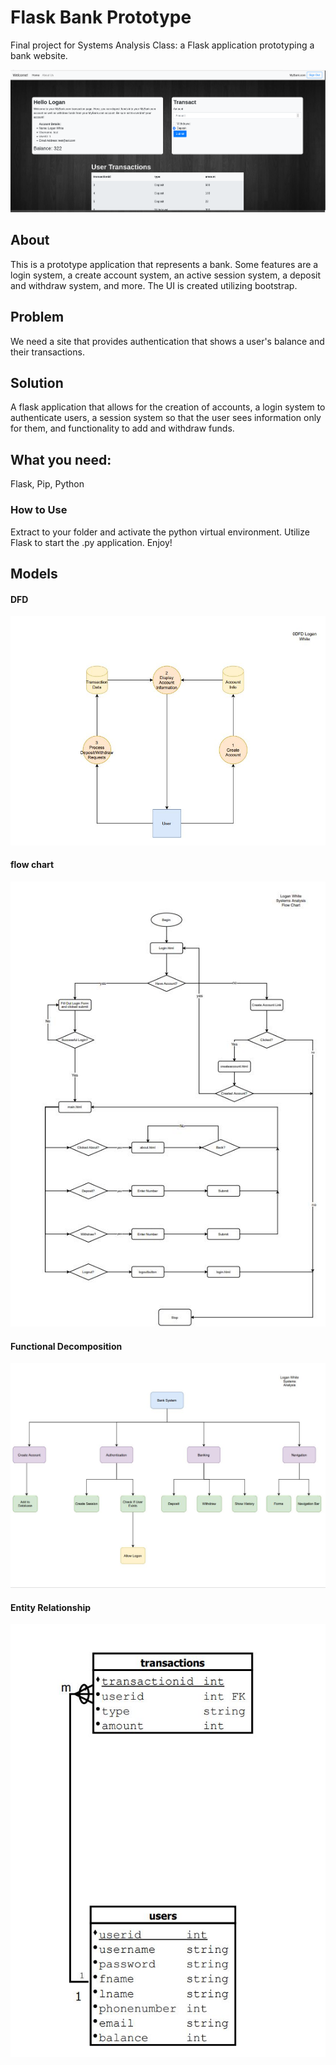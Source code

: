 # Flask Bank Prototype
Final project for Systems Analysis Class: a Flask application prototyping a bank website.

![mainscreen](./Models+Images/Screenshots/mainscreen.PNG)

## About 
This is a prototype application that represents a bank. Some features are a login system, a create account system, an active session system, a deposit and withdraw system, and more. The UI is created utilizing bootstrap. 

## Problem
We need a site that provides authentication that shows a user's balance and their transactions.

## Solution

A flask application that allows for the creation of accounts, a login system to authenticate users, a session system so that the user sees information only for them, and functionality to add and withdraw funds.

## What you need:
Flask, Pip, Python

### How to Use
Extract to your folder and activate the python virtual environment. Utilize Flask to start the .py application. Enjoy!

## Models

#### DFD
![mainscreen](./Models+Images/Screenshots/0dfd.JPG)

#### flow chart
![DFD](./Models+Images/Screenshots/dataflow.jpg)

#### Functional Decomposition
![FD](./Models+Images/Screenshots/fdd.JPG)

#### Entity Relationship
![entity](./Models+Images/Screenshots/entityrelationship.JPG)



